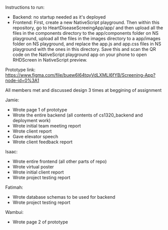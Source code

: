 Instructions to run:
* Backend: no startup needed as it's deployed
* Frontend: First, create a new NativeScript playground. Then within this repository, go to HeartDiseaseScreeingApp/app/ and then upload all the files in the components directory to the app/components folder on NS playground, upload all the files in the images directory to a app/images folder on NS playground, and replace the app.js and app.css files in NS playground with the ones in this directory. Save this and scan the QR code on the NativeScript playground app on your phone to open RHDScreen in NativeScript preview.

Prototype link: https://www.figma.com/file/buew6I64tqyVdLXMLI6fYB/Screening-App?node-id=0%3A1

All members met and discussed design 3 times at beggining of assignment


Jamie:
* Wrote page 1 of prototype
* Wrote the entire backend (all contents of cs1320_backend and deployment work)
* Wrote initial team meeting report
* Wrote client report
* Gave elevator speech 
* Wrote client feedback report

Isaac:
* Wrote entire frontend (all other parts of repo)
* Wrote virtual poster
* Wrote initial client report
* Wrote project testing report


Fatimah:
* Wrote database schemas to be used for backend
* Wrote project testing report

Wambui:
* Wrote page 2 of prototype

